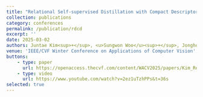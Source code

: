 ```yaml
---
title: "Relational Self-supervised Distillation with Compact Descriptors for Image Copy Detection"
collection: publications
category: conferences
permalink: /publication/rdcd
excerpt: ''
date: 2025-03-02
authors: Juntae Kim<sup>+</sup>, <u>Sungwon Woo</u><sup>+</sup>, Jongho Nang<sup>*</sup>
venue: 'IEEE/CVF Winter Conference on Applications of Computer Vision'
buttons:
    - type: paper
      url: https://openaccess.thecvf.com/content/WACV2025/papers/Kim_Relational_Self-Supervised_Distillation_with_Compact_Descriptors_for_Image_Copy_Detection_WACV_2025_paper.pdf
    - type: video
      url: https://www.youtube.com/watch?v=2ez1uTzhPPs&t=36s
selected: true
---
```

